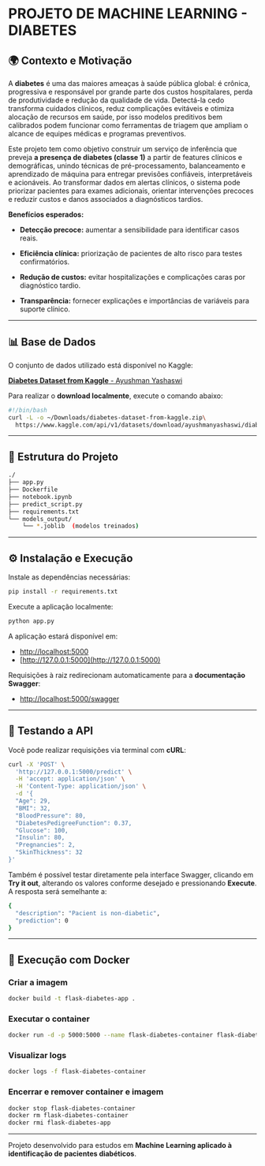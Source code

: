 
# PROJETO DE MACHINE LEARNING - DIABETES

## 🌍 Contexto e Motivação

A **diabetes** é uma das maiores ameaças à saúde pública global: é crônica, progressiva e responsável por grande parte dos custos hospitalares, perda de produtividade e redução da qualidade de vida. Detectá-la cedo transforma cuidados clínicos, reduz complicações evitáveis e otimiza alocação de recursos em saúde, por isso modelos preditivos bem calibrados podem funcionar como ferramentas de triagem que ampliam o alcance de equipes médicas e programas preventivos.

Este projeto tem como objetivo construir um serviço de inferência que preveja **a presença de diabetes (classe 1)** a partir de features clínicos e demográficas, unindo técnicas de pré-processamento, balanceamento e aprendizado de máquina para entregar previsões confiáveis, interpretáveis e acionáveis. Ao transformar dados em alertas clínicos, o sistema pode priorizar pacientes para exames adicionais, orientar intervenções precoces e reduzir custos e danos associados a diagnósticos tardios.

**Benefícios esperados:**

- **Detecção precoce:** aumentar a sensibilidade para identificar casos reais.

- **Eficiência clínica:** priorização de pacientes de alto risco para testes confirmatórios.

- **Redução de custos:** evitar hospitalizações e complicações caras por diagnóstico tardio.

- **Transparência:** fornecer explicações e importâncias de variáveis para suporte clínico.

---

## 📊 Base de Dados

O conjunto de dados utilizado está disponível no Kaggle:

[**Diabetes Dataset from Kaggle** - Ayushman Yashaswi](https://www.kaggle.com/datasets/ayushmanyashaswi/diabetes-dataset-from-kaggle)

Para realizar o **download localmente**, execute o comando abaixo:

```bash
#!/bin/bash
curl -L -o ~/Downloads/diabetes-dataset-from-kaggle.zip\
  https://www.kaggle.com/api/v1/datasets/download/ayushmanyashaswi/diabetes-dataset-from-kaggle
```

---

## 🧩 Estrutura do Projeto

```bash
./
├── app.py
├── Dockerfile
├── notebook.ipynb
├── predict_script.py
├── requirements.txt
└── models_output/
    └── *.joblib  (modelos treinados)
```

---

## ⚙️ Instalação e Execução

Instale as dependências necessárias:

```bash
pip install -r requirements.txt
```

Execute a aplicação localmente:

```bash
python app.py
```

A aplicação estará disponível em:

- [http://localhost:5000](http://localhost:5000)
- [http://127.0.0.1:5000](http://127.0.0.1:5000)

Requisições à raiz redirecionam automaticamente para a **documentação Swagger**:

- [http://localhost:5000/swagger](http://localhost:5000/swagger)

---

## 🧪 Testando a API

Você pode realizar requisições via terminal com **cURL**:

```bash
curl -X 'POST' \
  'http://127.0.0.1:5000/predict' \
  -H 'accept: application/json' \
  -H 'Content-Type: application/json' \
  -d '{
  "Age": 29,
  "BMI": 32,
  "BloodPressure": 80,
  "DiabetesPedigreeFunction": 0.37,
  "Glucose": 100,
  "Insulin": 80,
  "Pregnancies": 2,
  "SkinThickness": 32
}'
```

Também é possível testar diretamente pela interface Swagger, clicando em **Try it out**, alterando os valores conforme desejado e pressionando **Execute**.  
A resposta será semelhante a:

```bash
{
  "description": "Pacient is non-diabetic",
  "prediction": 0
}
```

---

## 🐳 Execução com Docker

### Criar a imagem

```bash
docker build -t flask-diabetes-app .
```

### Executar o container

```bash
docker run -d -p 5000:5000 --name flask-diabetes-container flask-diabetes-app
```

### Visualizar logs

```bash
docker logs -f flask-diabetes-container
```

### Encerrar e remover container e imagem

```bash
docker stop flask-diabetes-container
docker rm flask-diabetes-container
docker rmi flask-diabetes-app
```

---

Projeto desenvolvido para estudos em **Machine Learning aplicado à identificação de pacientes diabéticos**.
